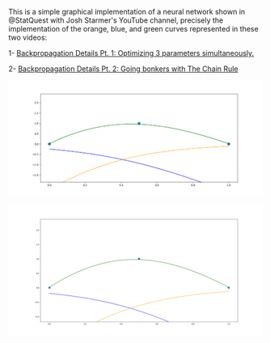 This is a simple graphical implementation of a neural network shown in @StatQuest with Josh Starmer's YouTube channel, precisely the implementation of the orange, blue, and green curves represented in these two videos:

1- [Backpropagation Details Pt. 1: Optimizing 3 parameters simultaneously.](https://www.youtube.com/watch?v=iyn2zdALii8&list=PLblh5JKOoLUIxGDQs4LFFD--41Vzf-ME1&index=7)

2- [Backpropagation Details Pt. 2: Going bonkers with The Chain Rule](https://www.youtube.com/watch?v=GKZoOHXGcLo&list=PLblh5JKOoLUIxGDQs4LFFD--41Vzf-ME1&index=7) 


![Pt_1.png](https://github.com/padriba/Neural-Networks-Deep-Learning/blob/main/Pt_1.png)

![Pt_2.png](https://github.com/padriba/Neural-Networks-Deep-Learning/blob/main/Pt_2.png)

